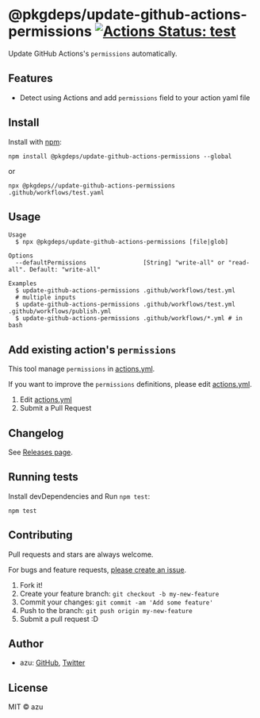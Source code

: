 # @pkgdeps/update-github-actions-permissions [![Actions Status: test](https://github.com/pkgdeps/update-github-actions-permissions/workflows/test/badge.svg)](https://github.com/pkgdeps/update-github-actions-permissions/actions?query=workflow%3A"test")

Update GitHub Actions&#39;s `permissions` automatically.

## Features

- Detect using Actions and add `permissions` field to your action yaml file

## Install

Install with [npm](https://www.npmjs.com/):

    npm install @pkgdeps/update-github-actions-permissions --global

or

    npx @pkgdeps//update-github-actions-permissions .github/workflows/test.yaml

## Usage

    Usage
      $ npx @pkgdeps/update-github-actions-permissions [file|glob]
 
    Options
      --defaultPermissions                [String] "write-all" or "read-all". Default: "write-all"
 
    Examples
      $ update-github-actions-permissions .github/workflows/test.yml
      # multiple inputs
      $ update-github-actions-permissions .github/workflows/test.yml .github/workflows/publish.yml 
      $ update-github-actions-permissions .github/workflows/*.yml # in bash

## Add existing action's `permissions`

This tool manage `permissions` in [actions.yml](./actions.yml).

If you want to improve the `permissions` definitions, please edit [actions.yml](./actions.yml).

1. Edit [actions.yml](./actions.yml)
2. Submit a Pull Request

## Changelog

See [Releases page](https://github.com/pkgdeps/update-github-actions-permissions/releases).

## Running tests

Install devDependencies and Run `npm test`:

    npm test

## Contributing

Pull requests and stars are always welcome.

For bugs and feature requests, [please create an issue](https://github.com/pkgdeps/update-github-actions-permissions/issues).

1. Fork it!
2. Create your feature branch: `git checkout -b my-new-feature`
3. Commit your changes: `git commit -am 'Add some feature'`
4. Push to the branch: `git push origin my-new-feature`
5. Submit a pull request :D

## Author

- azu: [GitHub](https://github.com/azu), [Twitter](https://twitter.com/azu_re)

## License

MIT © azu
